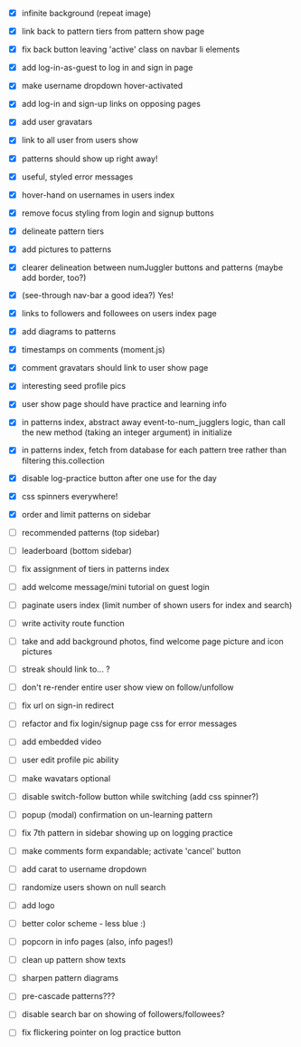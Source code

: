 - [x] infinite background (repeat image)
- [x] link back to pattern tiers from pattern show page
- [x] fix back button leaving 'active' class on navbar li elements
- [x] add log-in-as-guest to log in and sign in page
- [x] make username dropdown hover-activated
- [x] add log-in and sign-up links on opposing pages
- [x] add user gravatars
- [x] link to all user from users show
- [x] patterns should show up right away!
- [x] useful, styled error messages
- [x] hover-hand on usernames in users index
- [x] remove focus styling from login and signup buttons
- [x] delineate pattern tiers
- [x] add pictures to patterns
- [x] clearer delineation between numJuggler buttons and patterns (maybe add border, too?)
- [x] (see-through nav-bar a good idea?) Yes!
- [x] links to followers and followees on users index page
- [x] add diagrams to patterns
- [x] timestamps on comments (moment.js)
- [x] comment gravatars should link to user show page
- [x] interesting seed profile pics
- [x] user show page should have practice and learning info
- [x] in patterns index, abstract away event-to-num_jugglers logic, than call the new method (taking an integer argument) in initialize
- [x] in patterns index, fetch from database for each pattern tree rather than filtering this.collection
- [x] disable log-practice button after one use for the day
- [x] css spinners everywhere!
- [x] order and limit patterns on sidebar
- [ ] recommended patterns (top sidebar)
- [ ] leaderboard (bottom sidebar)
- [ ] fix assignment of tiers in patterns index
- [ ] add welcome message/mini tutorial on guest login
- [ ] paginate users index (limit number of shown users for index and search)
- [ ] write activity route function
- [ ] take and add background photos, find welcome page picture and icon pictures
- [ ] streak should link to... ?
- [ ] don't re-render entire user show view on follow/unfollow

- [ ] fix url on sign-in redirect
- [ ] refactor and fix login/signup page css for error messages
- [ ] add embedded video
- [ ] user edit profile pic ability
- [ ] make wavatars optional
- [ ] disable switch-follow button while switching (add css spinner?)
- [ ] popup (modal) confirmation on un-learning pattern
- [ ] fix 7th pattern in sidebar showing up on logging practice

- [ ] make comments form expandable; activate 'cancel' button
- [ ] add carat to username dropdown
- [ ] randomize users shown on null search
- [ ] add logo
- [ ] better color scheme - less blue :)
- [ ] popcorn in info pages (also, info pages!)
- [ ] clean up pattern show texts
- [ ] sharpen pattern diagrams
- [ ] pre-cascade patterns???

- [ ] disable search bar on showing of followers/followees?
- [ ] fix flickering pointer on log practice button
